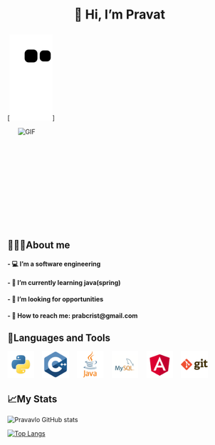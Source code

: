 
<h1><p align=center>👋 Hi, I’m Pravat</p></h1>

[![snake gif](https://github.com/pravavlo/pravavlo/blob/output/github-contribution-grid-snake.svg)]
<div style="width:100%;height:0;padding:"100";position:relative;">
<img align="right" alt="GIF" src="https://media3.giphy.com/media/qgQUggAC3Pfv687qPC/giphy.gif?cid=790b7611fca697cfee1a1c2c2bdaa5319112236e0e0fdb6d&rid=giphy.gif&ct=g" width="480px" height="250px" />
</div>

### <h2>🧑🏻‍💻About me</h2>
<h4>- 💻 I’m a software engineering</h3>
<h4>- 📔 I’m currently learning java(spring)</h3>
<h4>- 🔭 I’m looking for opportunities</h3>
<h4>- 📧 How to reach me: prabcrist@gmail.com</h3>

### <h2>🚀Languages and Tools</h2>

<code><img padding="20" height="60" src="https://raw.githubusercontent.com/github/explore/80688e429a7d4ef2fca1e82350fe8e3517d3494d/topics/python/python.png"></code>&emsp;
<code><img height="60" src="https://raw.githubusercontent.com/github/explore/80688e429a7d4ef2fca1e82350fe8e3517d3494d/topics/cpp/cpp.png"></code>&emsp;
<code><img height="60" src="https://raw.githubusercontent.com/github/explore/80688e429a7d4ef2fca1e82350fe8e3517d3494d/topics/java/java.png"></code>&emsp;
<code><img height="60" src="https://raw.githubusercontent.com/github/explore/80688e429a7d4ef2fca1e82350fe8e3517d3494d/topics/mysql/mysql.png"></code>&emsp;
<code><img height="60" src="https://raw.githubusercontent.com/github/explore/80688e429a7d4ef2fca1e82350fe8e3517d3494d/topics/angular/angular.png"></code>&emsp;
<code><img height="60" src="https://raw.githubusercontent.com/github/explore/80688e429a7d4ef2fca1e82350fe8e3517d3494d/topics/git/git.png"></code>&emsp;

### <h2>📈My Stats</h2>
![Pravavlo GitHub stats](https://github-readme-stats.vercel.app/api?username=pravavlo&theme=tokyonight&show_icons=true)

[![Top Langs](https://github-readme-stats.vercel.app/api/top-langs/?username=pravavlo&theme=blue-green&layout=compact)](https://github.com/pravavlo/github-readme-stats)



<!---

pravavlo/pravavlo is a ✨ special ✨ repository because its `README.md` (this file) appears on your GitHub profile.
You can click the Preview link to take a look at your changes.
--->
